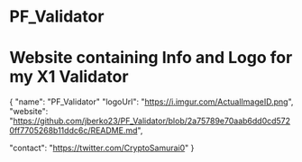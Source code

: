 # PF_Validator
# Website containing Info and Logo for my X1 Validator 
{
  "name": "PF_Validator"
  "logoUrl": "https://i.imgur.com/ActualImageID.png",
  "website": "https://github.com/jberko23/PF_Validator/blob/2a75789e70aab6dd0cd5720ff7705268b11ddc6c/README.md",
 
"contact": "https://twitter.com/CryptoSamurai0"
}
